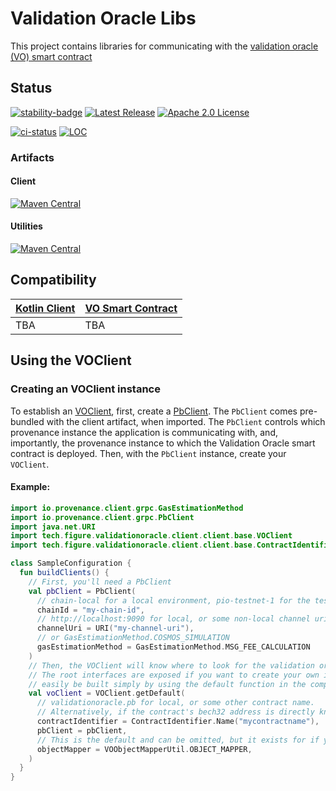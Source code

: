 # Validation Oracle Libs
This project contains libraries for communicating with the [validation oracle (VO) smart contract](https://github.com/FigureTechnologies/validation-oracle-smart-contract)

## Status
[![stability-badge][stability-alpha]][stability-info]
[![Latest Release][release-badge]][release-latest]
[![Apache 2.0 License][license-badge]][license-url]

[![ci-status][ci-status]][ci-workflow]
[![LOC][loc-badge]][loc-report]

### Artifacts
#### Client
[![Maven Central][client-maven-badge]][client-maven-url]
#### Utilities
[![Maven Central][util-maven-badge]][util-maven-url]

[ci-status]: https://github.com/FigureTechnologies/validation-oracle-libs/actions/workflows/build.yaml/badge.svg?branch=main
[ci-workflow]: https://github.com/FigureTechnologies/validation-oracle-libs/actions/workflows/build.yaml
[client-maven-badge]: https://maven-badges.herokuapp.com/maven-central/tech.figure.validationoracle/vo-client/badge.svg?style=for-the-badge
[client-maven-url]: https://maven-badges.herokuapp.com/maven-central/tech.figure.validationoracle/vo-client
[license-badge]: https://img.shields.io/github/license/FigureTechnologies/validation-oracle-libs.svg?style=for-the-badge
[license-url]: https://github.com/FigureTechnologies/validation-oracle-libs/blob/main/LICENSE
[loc-badge]: https://tokei.rs/b1/github/FigureTechnologies/validation-oracle-libs
[loc-report]: https://github.com/FigureTechnologies/validation-oracle-libs
[release-badge]: https://img.shields.io/github/tag/FigureTechnologies/validation-oracle-libs.svg?style=for-the-badge
[release-latest]: https://github.com/FigureTechnologies/validation-oracle-libs/releases/latest
[stability-alpha]: https://img.shields.io/badge/stability-alpha-f4d03f.svg?style=for-the-badge
[stability-info]: https://github.com/mkenney/software-guides/blob/master/STABILITY-BADGES.md#alpha
[util-maven-badge]: https://maven-badges.herokuapp.com/maven-central/tech.figure.validationoracle/vo-util/badge.svg?style=for-the-badge
[util-maven-url]: https://maven-badges.herokuapp.com/maven-central/tech.figure.validationoracle/vo-util

## Compatibility

| [Kotlin Client](https://github.com/FigureTechnologies/validation-oracle-libs/releases) | [VO Smart Contract](https://github.com/FigureTechnologies/validation-oracle-smart-contract/releases) |
|----------------------------------------------------------------------------------------|------------------------------------------------------------------------------------------------------|
| TBA                                                                                    | TBA                                                                                                  |

## Using the VOClient
### Creating an VOClient instance
To establish an [VOClient](client/src/main/kotlin/tech/figure/validationoracle/client/base/VOClient.kt), first,
create a [PbClient](https://github.com/provenance-io/pb-grpc-client-kotlin/blob/main/src/main/kotlin/io/provenance/client/grpc/PbClient.kt). 
The `PbClient` comes pre-bundled with the client artifact, when imported.  The `PbClient` controls which provenance 
instance the application is communicating with, and, importantly, the provenance instance to which the Validation
Oracle smart contract is deployed.  Then, with the `PbClient` instance, create your `VOClient`.

#### Example:

```kotlin
import io.provenance.client.grpc.GasEstimationMethod
import io.provenance.client.grpc.PbClient
import java.net.URI
import tech.figure.validationoracle.client.client.base.VOClient
import tech.figure.validationoracle.client.client.base.ContractIdentifier

class SampleConfiguration {
  fun buildClients() {
    // First, you'll need a PbClient
    val pbClient = PbClient(
      // chain-local for a local environment, pio-testnet-1 for the test environment
      chainId = "my-chain-id",
      // http://localhost:9090 for local, or some non-local channel uri
      channelUri = URI("my-channel-uri"),
      // or GasEstimationMethod.COSMOS_SIMULATION
      gasEstimationMethod = GasEstimationMethod.MSG_FEE_CALCULATION
    )
    // Then, the VOClient will know where to look for the validation oracle smart contract
    // The root interfaces are exposed if you want to create your own implementation, but a default implementation can
    // easily be built simply by using the default function in the companion object of the VOClient interface:
    val voClient = VOClient.getDefault(
      // validationoracle.pb for local, or some other contract name. 
      // Alternatively, if the contract's bech32 address is directly known, you can use ContractIdentifier.Address("mycontractaddressbech32")
      contractIdentifier = ContractIdentifier.Name("mycontractname"),
      pbClient = pbClient,
      // This is the default and can be omitted, but it exists for if you'd like to provide your own Jackson ObjectMapper instance
      objectMapper = VOObjectMapperUtil.OBJECT_MAPPER,
    )
  }
}
```

